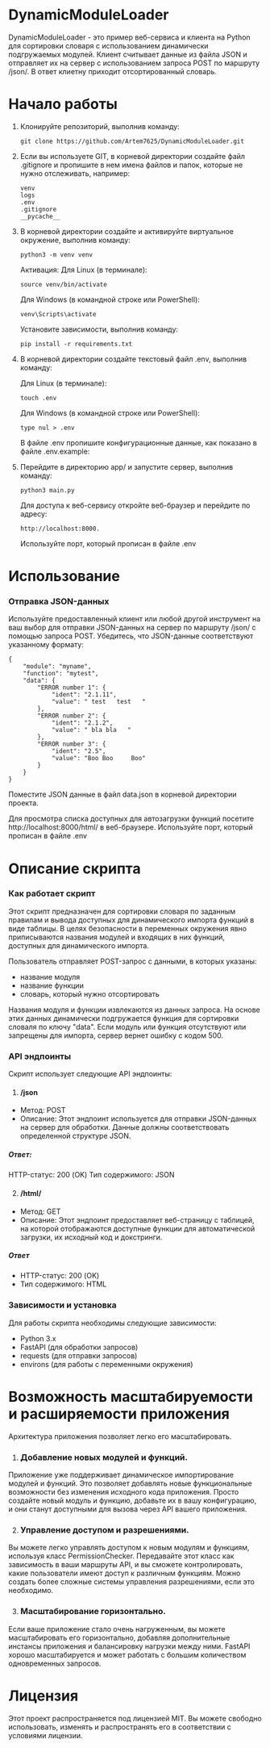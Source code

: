 # DynamicModuleLoader

DynamicModuleLoader - это пример веб-сервиса и клиента на Python для сортировки словаря с использованием динамически подгружаемых модулей. Клиент считывает данные из файла JSON и отправляет их на сервер с использованием запроса POST по маршруту /json/. В ответ клиетну приходит отсортированный словарь.

# Начало работы
1. Клонируйте репозиторий, выполнив команду:
   ```
   git clone https://github.com/Artem7625/DynamicModuleLoader.git
   ```
2. Если вы используете GIT, в корневой директории создайте файл .gitignore и пропишите в нем имена файлов и папок, которые не нужно отслеживать, например:
   ```
   venv
   logs
   .env
   .gitignore
   __pycache__
   ```

3. В корневой директории создайте и активируйте виртуальное окружение, выполнив команду:
   ```
   python3 -m venv venv
   ```

   Активация:
   Для Linux (в терминале):
   ```
   source venv/bin/activate
   ```
   Для Windows (в командной строке или PowerShell):
   ```
   venv\Scripts\activate
   ```

   Установите зависимости, выполнив команду:
   ```
   pip install -r requirements.txt
   ```

4. В корневой директории создайте текстовый файл .env, выполнив команду:

   Для Linux (в терминале):
   ```
   touch .env
   ```
   Для Windows (в командной строке или PowerShell):
   ```
   type nul > .env
   ```

   В файле .env пропишите конфигурационные данные, как показано в файле .env.example:


5. Перейдите в директорию app/ и запустите сервер, выполнив команду:
   ```
   python3 main.py
   ```
   Для доступа к веб-сервису откройте веб-браузер и перейдите по адресу:
   ```
   http://localhost:8000.
   ```
   Используйте порт, который прописан в файле .env

# Использование
### Отправка JSON-данных
Используйте предоставленный клиент или любой другой инструмент на ваш выбор для отправки JSON-данных на сервер по маршруту /json/ с помощью запроса POST. Убедитесь, что JSON-данные соответствуют указанному формату:
```
{
	"module": "myname",
	"function": "mytest",
	"data": {
		"ERROR number 1": {
			"ident": "2.1.11",
			"value": " test   test   "
		},
		"ERROR number 2": {
			"ident": "2.1.2",
			"value": " bla bla   "
		},
		"ERROR number 3": {
			"ident": "2.5",
			"value": "Boo Boo     Boo"
		}
	}
}
```
Поместите JSON данные в файл data.json в корневой директории проекта.

Для просмотра списка доступных для автозагрузки функций посетите http://localhost:8000/html/ в веб-браузере. Используйте порт, который прописан в файле .env


# Описание скрипта
### Как работает скрипт
Этот скрипт предназначен для сортировки словаря по заданным правилам и вывода доступных для динамического импорта функций в виде таблицы. В целях безопасности в переменных окружения явно приписываются названия модулей и входящих в них функций, доступных для динамического импорта.

Пользователь отправляет POST-запрос с данными, в которых указаны:
- название модуля
- название функции
- словарь, который нужно отсортировать


Названия модуля и функции извлекаются из данных запроса. На основе этих данных динамически подгружается функция для сортировки словаля по ключу "data".
Если модуль или функция отсутствуют или запрещены для импорта, сервер вернет ошибку с кодом 500.

### API эндпоинты
Скрипт использует следующие API эндпоинты:

1. #### /json

- Метод: POST
- Описание: Этот эндпоинт используется для отправки JSON-данных на сервер для обработки. Данные должны соответствовать определенной структуре JSON.

##### Ответ:
HTTP-статус: 200 (OK)
Тип содержимого: JSON

2. #### /html/

- Метод: GET
- Описание: Этот эндпоинт предоставляет веб-страницу с таблицей, на которой отображаются доступные функции для автоматической загрузки, их исходный код и докстринги.

##### Ответ
- HTTP-статус: 200 (OK)
- Тип содержимого: HTML

### Зависимости и установка
Для работы скрипта необходимы следующие зависимости:

- Python 3.x
- FastAPI (для обработки запросов)
- requests (для отправки запросов)
- environs (для работы с переменными окружения)

# Возможность масштабируемости и расширяемости приложения
Архитектура приложения позволяет легко его масштабировать.

1. ### Добавление новых модулей и функций.
Приложение уже поддерживает динамическое импортирование модулей и функций. Это позволяет добавлять новые функциональные возможности без изменения исходного кода приложения. Просто создайте новый модуль и функцию, добавьте их в вашу конфигурацию, и они станут доступными для вызова через API вашего приложения.

2. ### Управление доступом и разрешениями.
Вы можете легко управлять доступом к новым модулям и функциям, используя класс PermissionChecker. Передавайте этот класс как зависимость в ваши маршруты API, и вы сможете контролировать, какие пользователи имеют доступ к различным функциям. Можно создать более сложные системы управления разрешениями, если это необходимо.

3. ### Масштабирование горизонтально.
Если ваше приложение стало очень нагруженным, вы можете масштабировать его горизонтально, добавляя дополнительные инстансы приложения и балансировку нагрузки между ними. FastAPI хорошо масштабируется и может работать с большим количеством одновременных запросов.

# Лицензия
Этот проект распространяется под лицензией MIT. Вы можете свободно использовать, изменять и распространять его в соответствии с условиями лицензии.